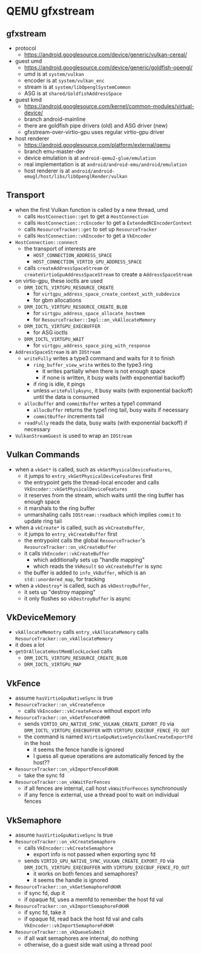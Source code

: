 QEMU gfxstream
==============

## gfxstream

- protocol
  - <https://android.googlesource.com/device/generic/vulkan-cereal/>
- guest umd
  - <https://android.googlesource.com/device/generic/goldfish-opengl/>
  - umd is at `system/vulkan`
  - encoder is at `system/vulkan_enc`
  - stream is at `system/libOpenglSystemCommon`
  - ASG is at `shared/GoldfishAddressSpace`
- guest kmd
  - <https://android.googlesource.com/kernel/common-modules/virtual-device/>
  - branch android-mainline
  - there are goldfish pipe drivers (old) and ASG driver (new)
  - gfxstream-over-virtio-gpu uses regular virtio-gpu driver
- host renderer
  - <https://android.googlesource.com/platform/external/qemu>
  - branch emu-master-dev
  - device emulation is at `android-qemu2-glue/emulation`
  - real implementation is at `android/android-emu/android/emulation`
  - host renderer is at `android/android-emugl/host/libs/libOpenglRender/vulkan`

## Transport

- when the first Vulkan function is called by a new thread, umd
  - calls `HostConnection::get` to get a `HostConnection`
  - calls `HostConnection::rcEncoder` to get a `ExtendedRCEncoderContext`
  - calls `ResourceTracker::get` to set up `ResourceTracker`
  - calls `HostConnection::vkEncoder` to get a `VkEncoder`
- `HostConnection::connect`
  - the transport of interests are
    - `HOST_CONNECTION_ADDRESS_SPACE`
    - `HOST_CONNECTION_VIRTIO_GPU_ADDRESS_SPACE`
  - calls `createAddressSpaceStream` or `createVirtioGpuAddressSpaceStream` to
    create a `AddressSpaceStream`
- on virtio-gpu, these ioctls are used
  - `DRM_IOCTL_VIRTGPU_RESOURCE_CREATE`
    - for `virtgpu_address_space_create_context_with_subdevice`
    - for gbm allocations
  - `DRM_IOCTL_VIRTGPU_RESOURCE_CREATE_BLOB`
    - for `virtgpu_address_space_allocate_hostmem`
    - for `ResourceTracker::Impl::on_vkAllocateMemory`
  - `DRM_IOCTL_VIRTGPU_EXECBUFFER`
    - for ASG ioctls
  - `DRM_IOCTL_VIRTGPU_WAIT`
    - for `virtgpu_address_space_ping_with_response`
- `AddressSpaceStream` is an `IOStream`
  - `writeFully` writes a type3 command and waits for it to finish
    - `ring_buffer_view_write` writes to the type3 ring
      - it writes partially when there is not enough space
      - if none is written, it busy waits (with exponential backoff)
    - if ring is idle, it pings
    - unless `writeFullyAsync`, it busy waits (with exponential backoff) until
      the data is consumed
  - `allocBuffer` and `commitBuffer` writes a type1 command
    - `allocBuffer` returns the type1 ring tail, busy waits if necessary
    - `commitBuffer` increments tail
  - `readFully` reads the data, busy waits (with exponential backoff) if
    necessary
- `VulkanStreamGuest` is used to wrap an `IOStream`

## Vulkan Commands

- when a `vkGet*` is called, such as `vkGetPhysicalDeviceFeatures`,
  - it jumps to `entry_vkGetPhysicalDeviceFeatures` first
  - the entrypoint gets the thread-local encoder and calls
    `VkEncoder::vkGetPhysicalDeviceFeatures`
  - it reserves from the stream, which waits until the ring buffer has enough
    space
  - it marshals to the ring buffer
  - unmarshaling calls `IOStream::readback` which implies `commit` to update
    ring tail
- when a `vkCreate*` is called, such as `vkCreateBuffer`,
  - it jumps to `entry_vkCreateBuffer` first
  - the entrypoint calls the global `ResourceTracker`'s
    `ResourceTracker::on_vkCreateBuffer`
  - it calls `VkEncoder::vkCreateBuffer`
    - which additionally sets up "handle mapping"
    - which reads the `VkResult` so `vkCreateBuffer` is sync
  - the buffer is added to `info_VkBuffer`, which is an `std::unordered_map`,
    for tracking
- when a `vkDestroy*` is called, such as `vkDestroyBuffer`,
  - it sets up "destroy mapping"
  - it only flushes so `vkDestroyBuffer` is async

## VkDeviceMemory

- `vkAllocateMemotry` calls `entry_vkAllocateMemory` calls
  `ResourceTracker::on_vkAllocateMemory`
- it does a lot
- `getOrAllocateHostMemBlockLocked` calls
  - `DRM_IOCTL_VIRTGPU_RESOURCE_CREATE_BLOB`
  - `DRM_IOCTL_VIRTGPU_MAP`

## VkFence

- assume `hasVirtioGpuNativeSync` is true
- `ResourceTracker::on_vkCreateFence`
  - calls `VkEncoder::vkCreateFence` without export info
- `ResourceTracker::on_vkGetFenceFdKHR`
  - sends `VIRTIO_GPU_NATIVE_SYNC_VULKAN_CREATE_EXPORT_FD` via
    `DRM_IOCTL_VIRTGPU_EXECBUFFER` with
    `VIRTGPU_EXECBUF_FENCE_FD_OUT`
  - the command is named `kVirtioGpuNativeSyncVulkanCreateExportFd` in the
    host
    - it seems the fence handle is ignored
    - I guess all queue operations are automatically fenced by the host??
- `ResourceTracker::on_vkImportFenceFdKHR`
  - take the sync fd
- `ResourceTracker::on_vkWaitForFences`
  - if all fences are internal, call host `vkWaitForFences` synchronously
  - if any fence is external, use a thread pool to wait on individual fences

## VkSemaphore

- assume `hasVirtioGpuNativeSync` is true
- `ResourceTracker::on_vkCreateSemaphore`
  - calls `VkEncoder::vkCreateSemaphore`
    - export info is not passed when exporting sync fd
  - sends `VIRTIO_GPU_NATIVE_SYNC_VULKAN_CREATE_EXPORT_FD` via
    `DRM_IOCTL_VIRTGPU_EXECBUFFER` with
    `VIRTGPU_EXECBUF_FENCE_FD_OUT`
    - it works on both fences and semaphores?
    - it seems the handle is ignored
- `ResourceTracker::on_vkGetSemaphoreFdKHR`
  - if sync fd, dup it
  - if opaque fd, uses a memfd to remember the host fd val
- `ResourceTracker::on_vkImportSemaphoreFdKHR`
  - if sync fd, take it
  - if opaque fd, read back the host fd val and calls
    `VkEncoder::vkImportSemaphoreFdKHR`
- `ResourceTracker::on_vkQueueSubmit`
  - if all wait semaphores are internal, do nothing
  - otherwise, do a guest side wait using a thread pool
